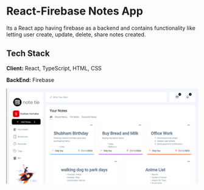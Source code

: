 
# React-Firebase Notes App

Its a React app having firebase as a backend and contains functionality like letting user create, update, delete, share notes created.


## Tech Stack

**Client:** React, TypeScript, HTML, CSS

**BackEnd:** Firebase


![Logo](src/resource/site_image1.png)
